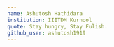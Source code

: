 ```yaml
---
name: Ashutosh Hathidara
institution: IIITDM Kurnool
quote: Stay hungry, Stay Fulish.
github_user: ashutosh1919
---
```

